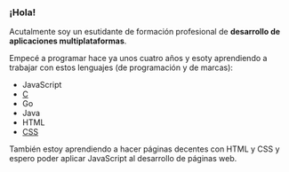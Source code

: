 ### ¡Hola!

Acutalmente soy un esutidante de formación profesional de **desarrollo de aplicaciones multiplataformas**.

Empecé a programar hace ya unos cuatro años y esoty aprendiendo a trabajar con estos lenguajes (de programación y de marcas):
- JavaScript
- [C](https://github.com/joseanpdp/programas-c)
- Go
- Java
- HTML
- [CSS](https://github.com/joseanpdp/grid)

También estoy aprendiendo a hacer páginas decentes con HTML y CSS y espero poder aplicar JavaScript al desarrollo de páginas web.
